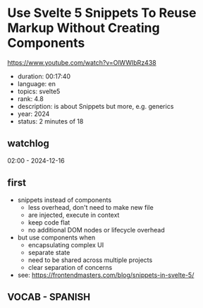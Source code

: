 # Use Svelte 5 Snippets To Reuse Markup Without Creating Components

https://www.youtube.com/watch?v=OlWWIbRz438

- duration: 00:17:40
- language: en
- topics: svelte5
- rank: 4.8
- description: is about Snippets but more, e.g. generics
- year: 2024
- status: 2 minutes of 18

## watchlog

02:00 - 2024-12-16

## first

- snippets instead of components
  - less overhead, don't need to make new file
  - are injected, execute in context
  - keep code flat
  - no additional DOM nodes or lifecycle overhead
- but use components when
  - encapsulating complex UI
  - separate state
  - need to be shared across multiple projects
  - clear separation of concerns
- see: https://frontendmasters.com/blog/snippets-in-svelte-5/

## VOCAB - SPANISH

```

```
